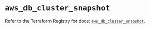 # `aws_db_cluster_snapshot`

Refer to the Terraform Registry for docs: [`aws_db_cluster_snapshot`](https://registry.terraform.io/providers/hashicorp/aws/4.54.0/docs/resources/db_cluster_snapshot).
